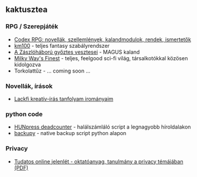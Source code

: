 ## kaktusztea

### RPG / Szerepjáték
- [Codex RPG: novellák, szellemlények, kalandmodulok, rendek, ismertetők](https://github.com/kaktusztea/codex/blob/master/README.md)
- [km100](https://github.com/kaktusztea/km100/blob/master/README.md) - teljes fantasy szabályrendszer
- [A Zászlóháború győztes vesztesei](https://github.com/kaktusztea/rpg_zaszlohaboru/wiki) - MAGUS kaland
- [Milky Way's Finest](https://github.com/Milky-Ways-Finest/missions/wiki) - teljes, feelgood sci-fi világ, társalkotókkal közösen kidolgozva
- Torkolattűz - ... coming soon ...

### Novellák, írások
- [Lackfi kreatív-írás tanfolyam irományaim](https://github.com/kaktusztea/kreativ.iras/blob/master/README.md)

### python code
- [HUNpress deadcounter](https://github.com/kaktusztea/hunpress_deadcounter) - halálszámláló script a legnagyobb híroldalakon
- [backupy](https://github.com/kaktusztea/backupy) - native backup script python alapon

### Privacy
- [Tudatos online jelenlét - oktatóanyag, tanulmány a privacy témájában (PDF)](https://github.com/kaktusztea/tudatosonlinejelenlet/raw/master/FeketeBalint_Privacy_az_interneten.pdf)
